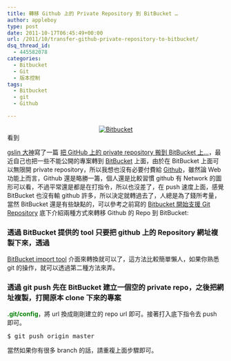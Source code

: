 ```yaml
---
title: 轉移 Github 上的 Private Repository 到 BitBucket …
author: appleboy
type: post
date: 2011-10-17T06:45:49+00:00
url: /2011/10/transfer-github-private-repository-to-bitbucket/
dsq_thread_id:
  - 445582078
categories:
  - Bitbucket
  - Git
  - 版本控制
tags:
  - Bitbucket
  - git
  - Github

---
```

<div style="margin:auto 0; text-align: center;">
  <a href="https://www.flickr.com/photos/appleboy/6209323485/" title="Bitbucket by appleboy46, on Flickr"><img src="https://i1.wp.com/farm7.static.flickr.com/6161/6209323485_9ffbcb2911_o.png?resize=256%2C256&#038;ssl=1" alt="Bitbucket" data-recalc-dims="1" /></a>
</div> 看到 

<a href="http://blog.gslin.org/" target="_blank">gslin 大神</a>寫了一篇 <a href="http://blog.gslin.org/archives/2011/10/10/2750/%e6%8a%8a-github-%e4%b8%8a%e7%9a%84-private-repository-%e6%90%ac%e5%88%b0-bitbucket-%e4%b8%8a/" target="_blank">把 GitHub 上的 private repository 搬到 BitBucket 上…</a>，最近自己也把一些不能公開的專案轉到 <a href="https://bitbucket.org/" target="_blank">BitBucket</a> 上面，由於在 BitBucket 上面可以無限開 private repository，所以我想也沒有必要付費給 <a href="https://github.com/" target="_blank">Github</a>，雖然論 Web 功能上而言，Github 還是略勝一籌，個人還是比較習慣 github 有 Network 的圖形可以看，不過平常還是都是在打指令，所以也沒差了，在 push 速度上面，感覺 BitBucket 也沒有輸 github 許多，所以決定就轉過去了，人總是為了錢所考量，當然 BitBucket 還是有些缺點的，可以參考之前寫的 <a href="http://blog.wu-boy.com/2011/10/bitbucket-support-git-repository-now/" target="_blank">Bitbucket 開始支援 Git Repository</a> <!--more--> 底下介紹兩種方式來轉移 Github 的 Repo 到 BitBucket: 

### 透過 BitBucket 提供的 tool 只要把 github 上的 Repository 網址複製下來，透過 

<a href="https://bitbucket.org/repo/import" target="_blank">BitBucket import tool</a> 介面來轉換就可以了，這方法比較簡單懶人，如果你熟悉 git 的操作，就可以透過第二種方法來弄。 

### 透過 git push 先在 BitBucket 建立一個空的 private repo，之後把網址複製，打開原本 clone 下來的專案 

**<span style="color:green">.git/config</span>**，將 url 換成剛剛建立的 repo url 即可。接著打入底下指令去 push 即可。 

<pre class="brush: bash; title: ; notranslate" title="">$ git push origin master</pre> 當然如果你有很多 branch 的話，請重複上面步驟即可。